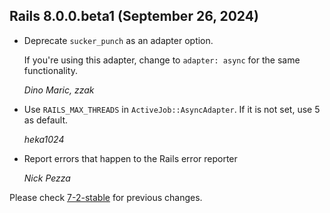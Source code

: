 ## Rails 8.0.0.beta1 (September 26, 2024) ##

*   Deprecate `sucker_punch` as an adapter option.

    If you're using this adapter, change to `adapter: async` for the same functionality.

    *Dino Maric, zzak*

*   Use `RAILS_MAX_THREADS` in `ActiveJob::AsyncAdapter`. If it is not set, use 5 as default.

    *heka1024*

*   Report errors that happen to the Rails error reporter

    *Nick Pezza*

Please check [7-2-stable](https://github.com/rails/rails/blob/7-2-stable/activejob/CHANGELOG.md) for previous changes.
